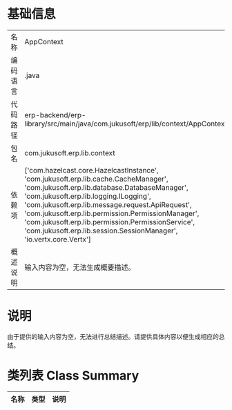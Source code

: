 # 基础信息

|      |      |
|------|------|
| 名称 | AppContext |
| 编码语言 | .java |
| 代码路径 | erp-backend/erp-library/src/main/java/com.jukusoft/erp/lib/context/AppContext.java |
| 包名 | com.jukusoft.erp.lib.context |
| 依赖项 | ['com.hazelcast.core.HazelcastInstance', 'com.jukusoft.erp.lib.cache.CacheManager', 'com.jukusoft.erp.lib.database.DatabaseManager', 'com.jukusoft.erp.lib.logging.ILogging', 'com.jukusoft.erp.lib.message.request.ApiRequest', 'com.jukusoft.erp.lib.permission.PermissionManager', 'com.jukusoft.erp.lib.permission.PermissionService', 'com.jukusoft.erp.lib.session.SessionManager', 'io.vertx.core.Vertx'] |
| 概述说明 | 输入内容为空，无法生成概要描述。 |

# 说明

由于提供的输入内容为空，无法进行总结描述。请提供具体内容以便生成相应的总结。

# 类列表 Class Summary

| 名称   | 类型  | 说明 |
|-------|------|-------------|




